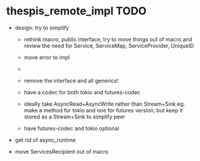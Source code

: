 # thespis_remote_impl TODO


- design: try to simplify

	- rethink macro, public interface, try to move things out of macro and review the need for
	  Service, ServiceMap, ServiceProvider, UniqueID
	- move error to impl
	-


	- remove the interface and all generics!
	- have a codec for both tokio and futures-codec
	- ideally take AsyncRead+AsyncWrite rather than Stream+Sink eg. make a method for tokio and one for futures version, but keep it stored as a Stream+Sink to simplify peer
	- have futures-codec and tokio optional

- get rid of async_runtime
- move ServicesRecipient out of macro
